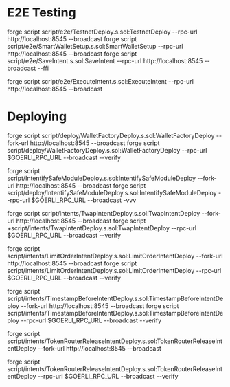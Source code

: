 # E2E Testing
forge script script/e2e/TestnetDeploy.s.sol:TestnetDeploy --rpc-url http://localhost:8545 --broadcast
forge script script/e2e/SmartWalletSetup.s.sol:SmartWalletSetup --rpc-url http://localhost:8545 --broadcast
forge script script/e2e/SaveIntent.s.sol:SaveIntent --rpc-url http://localhost:8545 --broadcast --ffi

forge script script/e2e/ExecuteIntent.s.sol:ExecuteIntent --rpc-url http://localhost:8545 --broadcast

# Deploying

forge script script/deploy/WalletFactoryDeploy.s.sol:WalletFactoryDeploy --fork-url http://localhost:8545 --broadcast 
forge script script/deploy/WalletFactoryDeploy.s.sol:WalletFactoryDeploy --rpc-url $GOERLI_RPC_URL --broadcast --verify

forge script script/IntentifySafeModuleDeploy.s.sol:IntentifySafeModuleDeploy --fork-url http://localhost:8545 --broadcast 
forge script script/deploy/IntentifySafeModuleDeploy.s.sol:IntentifySafeModuleDeploy --rpc-url $GOERLI_RPC_URL --broadcast -vvv

forge script script/intents/TwapIntentDeploy.s.sol:TwapIntentDeploy --fork-url http://localhost:8545 --broadcast 
forge script +script/intents/TwapIntentDeploy.s.sol:TwapIntentDeploy --rpc-url $GOERLI_RPC_URL --broadcast --verify

forge script script/intents/LimitOrderIntentDeploy.s.sol:LimitOrderIntentDeploy --fork-url http://localhost:8545 --broadcast 
forge script script/intents/LimitOrderIntentDeploy.s.sol:LimitOrderIntentDeploy --rpc-url $GOERLI_RPC_URL --broadcast --verify

forge script script/intents/TimestampBeforeIntentDeploy.s.sol:TimestampBeforeIntentDeploy --fork-url http://localhost:8545 --broadcast forge script script/intents/TimestampBeforeIntentDeploy.s.sol:TimestampBeforeIntentDeploy --rpc-url $GOERLI_RPC_URL --broadcast --verify

forge script script/intents/TokenRouterReleaseIntentDeploy.s.sol:TokenRouterReleaseIntentDeploy --fork-url http://localhost:8545 --broadcast 

forge script script/intents/TokenRouterReleaseIntentDeploy.s.sol:TokenRouterReleaseIntentDeploy --rpc-url $GOERLI_RPC_URL --broadcast --verify
